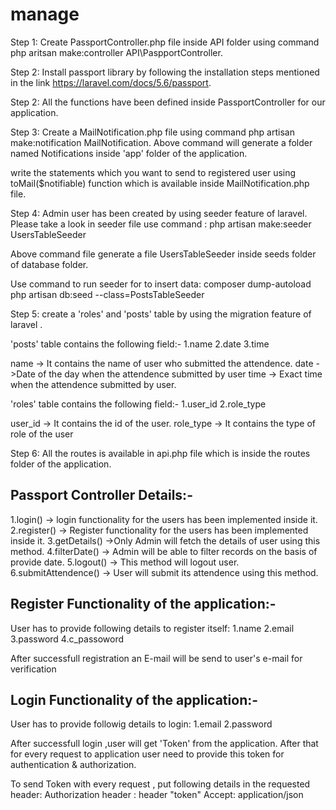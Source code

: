 # manage

Step 1:
Create PassportController.php file inside API folder using command php aritsan make:controller API\\PaspportController.

Step 2: Install passport library by following the installation steps mentioned in the link https://laravel.com/docs/5.6/passport.

Step 2: All the functions have been defined inside PassportController for our application.

Step 3: Create a MailNotification.php file using command php artisan make:notification MailNotification. 
Above command will generate a folder named Notifications inside 'app' folder of the application.

write the statements which you want to send to registered user using toMail($notifiable) function which is available inside MailNotification.php file.

Step 4: Admin user has been created by using seeder feature of laravel. Please take a look in seeder file
use command :
php artisan make:seeder UsersTableSeeder

Above command file generate a file UsersTableSeeder inside seeds folder of database folder.

Use command to run seeder for to insert data:
composer dump-autoload
php artisan db:seed --class=PostsTableSeeder

Step 5: create a 'roles' and 'posts' table by using the migration feature of laravel .

'posts' table contains the following field:-
1.name
2.date
3.time

name -> It contains the name of user who submitted the attendence.
date ->Date of the day when the attendence submitted by user
time -> Exact time when the attendence submitted by user.

'roles' table contains the following field:-
1.user_id
2.role_type

user_id -> It contains the id of the user.
role_type -> It contains the type of role of the user

Step 6: All the routes is available in api.php file which is inside the routes folder of the application.


Passport Controller Details:-
-----------------------------

1.login() -> login functionality for the users has been implemented inside it.
2.register() -> Register functionality for the users has been implemented inside it.
3.getDetails() ->Only Admin will fetch the details of user using this method.
4.filterDate() -> Admin will be able to filter records on the basis of provide date.
5.logout() -> This method will logout user.
6.submitAttendence() -> User will submit its attendence using this method.


Register Functionality of the application:-
---------------------------------------

User has to provide following details to register itself:
1.name
2.email
3.password
4.c_passoword

After successfull registration an E-mail will be send to user's e-mail for verification

Login Functionality of the application:-
---------------------------------------
User has to provide followig details to login:
1.email
2.password

After successfull login ,user will get 'Token' from the application.
After that for every request to application user need to provide this token for authentication & authorization.

To send Token with every request , put following details in the requested header:
Authorization header : header "token"
Accept: application/json



